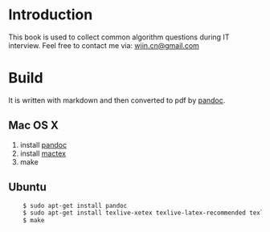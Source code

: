 # Introduction

This book is used to collect common algorithm questions during IT interview.
Feel free to contact me via: wjin.cn@gmail.com

# Build
It is written with markdown and then converted to pdf by [pandoc](https://github.com/jgm/pandoc/releases).

## Mac OS X
 1. install [pandoc](https://github.com/jgm/pandoc/releases)
 2. install [mactex](http://www.tug.org/mactex/)
 3. make

## Ubuntu
```bash
	$ sudo apt-get install pandoc
	$ sudo apt-get install texlive-xetex texlive-latex-recommended texlive-latex-extra
	$ make
```

